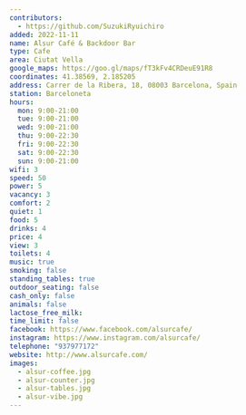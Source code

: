 ```yaml
---
contributors:
  - https://github.com/SuzukiRyuichiro
added: 2022-11-11
name: Alsur Café & Backdoor Bar
type: Cafe
area: Ciutat Vella
google_maps: https://goo.gl/maps/fT3kFv4CRDeuE91R8
coordinates: 41.38569, 2.185205
address: Carrer de la Ribera, 18, 08003 Barcelona, Spain
station: Barceloneta
hours:
  mon: 9:00-21:00
  tue: 9:00-21:00
  wed: 9:00-21:00
  thu: 9:00-22:30
  fri: 9:00-22:30
  sat: 9:00-22:30
  sun: 9:00-21:00
wifi: 3
speed: 50
power: 5
vacancy: 3
comfort: 2
quiet: 1
food: 5
drinks: 4
price: 4
view: 3
toilets: 4
music: true
smoking: false
standing_tables: true
outdoor_seating: false
cash_only: false
animals: false
lactose_free_milk:
time_limit: false
facebook: https://www.facebook.com/alsurcafe/
instagram: https://www.instagram.com/alsurcafe/
telephone: "937977172"
website: http://www.alsurcafe.com/
images:
  - alsur-coffee.jpg
  - alsur-counter.jpg
  - alsur-tables.jpg
  - alsur-vibe.jpg
---
```

